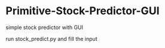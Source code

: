 # Primitive-Stock-Predictor-GUI

simple stock predictor with GUI

run stock_predict.py and fill the input
